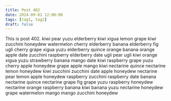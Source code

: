 ```yaml
---
title: Post 402
date: 2024-09-01 12:00:00
tags: [tag1, tag2]
draft: false
---
```

This is post 402.
kiwi
pear
yuzu
elderberry
kiwi
xigua
lemon
grape
kiwi
zucchini
honeydew
watermelon
cherry
elderberry
banana
elderberry
fig
ugli
cherry
grape
xigua
yuzu
elderberry
quince
orange
banana
orange
apple
date
zucchini
raspberry
elderberry
date
ugli
pear
ugli
kiwi
orange
xigua
yuzu
strawberry
banana
mango
date
kiwi
raspberry
grape
yuzu
cherry
apple
honeydew
grape
apple
mango
kiwi
nectarine
quince
nectarine
lemon
honeydew
kiwi
zucchini
zucchini
date
apple
honeydew
nectarine
pear
lemon
apple
honeydew
raspberry
zucchini
raspberry
date
banana
nectarine
quince
nectarine
grape
fig
grape
yuzu
raspberry
honeydew
nectarine
orange
raspberry
banana
kiwi
banana
yuzu
nectarine
honeydew
grape
watermelon
mango
mango
zucchini
honeydew
